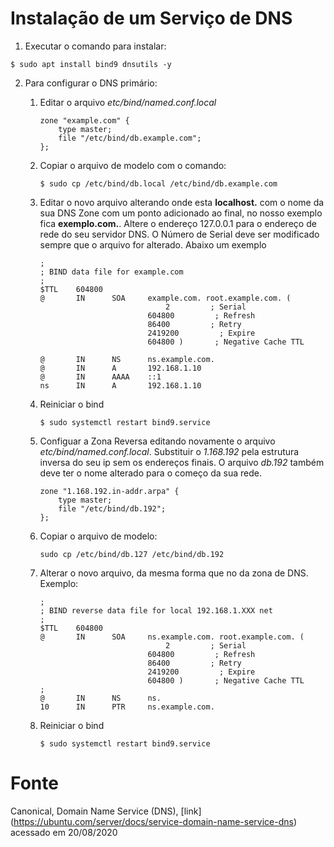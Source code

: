 # Instalação de um Serviço de DNS

1. Executar o comando para instalar:

~~~ terminal
$ sudo apt install bind9 dnsutils -y
~~~

2. Para configurar o DNS primário:

    1. Editar o arquivo _etc/bind/named.conf.local_
    
        ~~~
        zone "example.com" {
            type master;
            file "/etc/bind/db.example.com";
        };
        ~~~
    
    2. Copiar o arquivo de modelo com o comando:

        ~~~ terminal
        $ sudo cp /etc/bind/db.local /etc/bind/db.example.com
        ~~~

    3. Editar o novo arquivo alterando onde esta **localhost.** com o nome da sua DNS Zone com um ponto adicionado ao final, no nosso exemplo fica **exemplo.com.**. Altere o endereço 127.0.0.1 para o endereço de rede do seu servidor DNS. O Número de Serial deve ser modificado sempre que o arquivo for alterado. Abaixo um exemplo

        ~~~
        ;
        ; BIND data file for example.com
        ;
        $TTL    604800
        @       IN      SOA     example.com. root.example.com. (
                                    2         ; Serial
                                604800         ; Refresh
                                86400         ; Retry
                                2419200         ; Expire
                                604800 )       ; Negative Cache TTL

        @       IN      NS      ns.example.com.
        @       IN      A       192.168.1.10
        @       IN      AAAA    ::1
        ns      IN      A       192.168.1.10
        ~~~
    
    4. Reiniciar o bind

        ~~~ terminal
        $ sudo systemctl restart bind9.service
        ~~~

    5. Configuar a Zona Reversa editando novamente o arquivo _etc/bind/named.conf.local_. Substituir o _1.168.192_ pela estrutura inversa do seu ip sem os endereços finais. O arquivo _db.192_ também deve ter o nome alterado para o começo da sua rede.
    
        ~~~
        zone "1.168.192.in-addr.arpa" {
            type master;
            file "/etc/bind/db.192";
        };
        ~~~
    
    5. Copiar o arquivo de modelo:

        ~~~ terminal
        sudo cp /etc/bind/db.127 /etc/bind/db.192
        ~~~
    
    6. Alterar o novo arquivo, da mesma forma que no da zona de DNS. Exemplo:

        ~~~
        ;
        ; BIND reverse data file for local 192.168.1.XXX net
        ;
        $TTL    604800
        @       IN      SOA     ns.example.com. root.example.com. (
                                    2         ; Serial
                                604800         ; Refresh
                                86400         ; Retry
                                2419200         ; Expire
                                604800 )       ; Negative Cache TTL
        ;
        @       IN      NS      ns.
        10      IN      PTR     ns.example.com.
        ~~~
    
    7. Reiniciar o bind

        ~~~ terminal
        $ sudo systemctl restart bind9.service
        ~~~

# Fonte

Canonical, Domain Name Service (DNS), [link] (https://ubuntu.com/server/docs/service-domain-name-service-dns) acessado em 20/08/2020